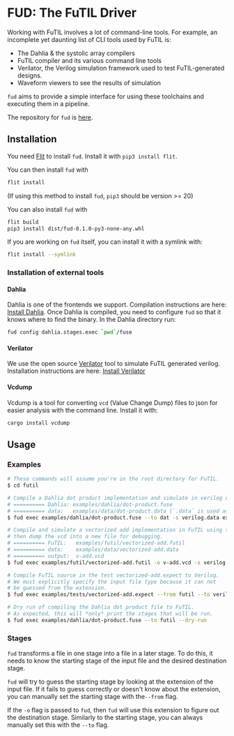 # FUD: The FuTIL Driver

Working with FuTIL involves a lot of command-line tools. For example, an
incomplete yet daunting list of CLI tools used by FuTIL is:

- The Dahlia & the systolic array compilers
- FuTIL compiler and its various command line tools
- Verilator, the Verilog simulation framework used to test FuTIL-generated designs.
- Waveform viewers to see the results of simulation

`fud` aims to provide a simple interface for using these toolchains and
executing them in a pipeline.

The repository for `fud` is [here](https://github.com/cucapra/futil/tree/master/fud).

## Installation
You need [Flit](https://flit.readthedocs.io/en/latest/) to install `fud`. Install it with `pip3 install flit`.

You can then install `fud` with

```bash
flit install
```
(If using this method to install `fud`, `pip3` should be version >= 20)

You can also install `fud` with 

```bash
flit build
pip3 install dist/fud-0.1.0-py3-none-any.whl
```

If you are working on `fud` itself, you can install it with a symlink with:
```bash
flit install --symlink
```

### Installation of external tools
#### Dahlia
Dahlia is one of the frontends we support.
Compilation instructions are here: [Install Dahlia](https://github.com/cucapra/dahlia).
Once Dahlia is compiled, you need to configure `fud` so that it knows where to find
the binary.
In the Dahlia directory run:
```bash
fud config dahlia.stages.exec `pwd`/fuse
```


#### Verilator
We use the open source [Verilator](https://www.veripool.org/wiki/verilator) tool to simulate
FuTIL generated verilog. Installation instructions are here: [Install Verilator](https://www.veripool.org/projects/verilator/wiki/Installing)

#### Vcdump
Vcdump is a tool for converting `vcd` (Value Change Dump) files to json for easier analysis with the command line.
Install it with:
```bash
cargo install vcdump
```

## Usage
### Examples

```bash
# These commands will assume you're in the root directory for FuTIL.
$ cd futil

# Compile a Dahlia dot product implementation and simulate in verilog using the data provided.
# ========== Dahlia: examples/dahlia/dot-product.fuse
# ========== data:   examples/data/dot-product.data (`.data` is used as an extension alias for `.json`)
$ fud exec examples/dahlia/dot-product.fuse --to dat -s verilog.data examples/data/dot-product.data

# Compile and simulate a vectorized add implementation in FuTIL using the data provided,
# then dump the vcd into a new file for debugging.
# ========== FuTIL:   examples/futil/vectorized-add.futil
# ========== data:    examples/data/vectorized-add.data 
# ========== output:  v-add.vcd
$ fud exec examples/futil/vectorized-add.futil -o v-add.vcd -s verilog.data examples/data/vectorized-add.data

# Compile FuTIL source in the test vectorized-add.expect to Verilog.
# We must explicitly specify the input file type because it can not 
# be guessed from the extension.
$ fud exec examples/tests/vectorized-add.expect --from futil --to verilog

# Dry run of compiling the Dahlia dot product file to FuTIL. 
# As expected, this will *only* print the stages that will be run.
$ fud exec examples/dahlia/dot-product.fuse --to futil --dry-run
```

### Stages
`fud` transforms a file in one stage into a file in a later stage.
To do this, it needs to know the starting stage of the input file and the desired
destination stage.

`fud` will try to guess the starting stage by looking at the extension of the input file.
If it fails to guess correctly or doesn't know about the extension, you can manually set
the starting stage with the`--from` flag.

If the `-o` flag is passed to `fud`, then `fud` will use this extension to figure out the destination
stage. Similarly to the starting stage, you can always manually set this with the `--to` flag.
